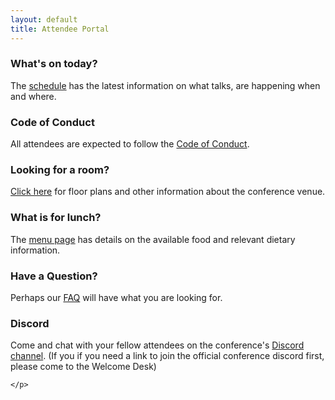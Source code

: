```yaml
---
layout: default
title: Attendee Portal
---
```


<div class="row">

  <div class="box box_blue">
    <h3>What's on today?</h3>
    <p>
        The
        <a href="https://pretalx.com/pyconuk-{{ site.con_year }}/schedule/">schedule</a>
        has the latest information on what talks, are happening when and where.
    </p>
  </div>

  <div class="box box_red">
    <h3>Code of Conduct</h3>
    <p>
      All attendees are expected to follow the
      <a href="/code-of-conduct/">Code of Conduct</a>.
    </p>
  </div>

  <div class="box box_yellow">
    <h3>Looking for a room?</h3>
    <p>
      <a href="/venue/">Click here</a>
      for floor plans and other information about the conference venue.
    </p>
  </div>

</div>

<div class="row">

  <div class="box box_yellow">
    <h3>What is for lunch?</h3>
    <p>
      The 
      <a href="/food/">menu page</a>
      has details on the available food and relevant dietary information.
    </p>
  </div>

  <div class="box box_red">
    <h3>Have a Question?</h3>
    <p>
      Perhaps our
      <a href="/faq/">FAQ</a>
      will have what you are looking for.
    </p>
  </div>

  <div class="box box_blue">
    <h3>Discord</h3>
    <p>
      Come and chat with your fellow attendees on the conference's
      <a href="https://discord.com/channels/1047085855958900776/1047085856554483784">Discord channel</a>.
      (If you if you need a link to join the official conference discord first, please come to the Welcome Desk)

    </p>
  </div>

</div>
